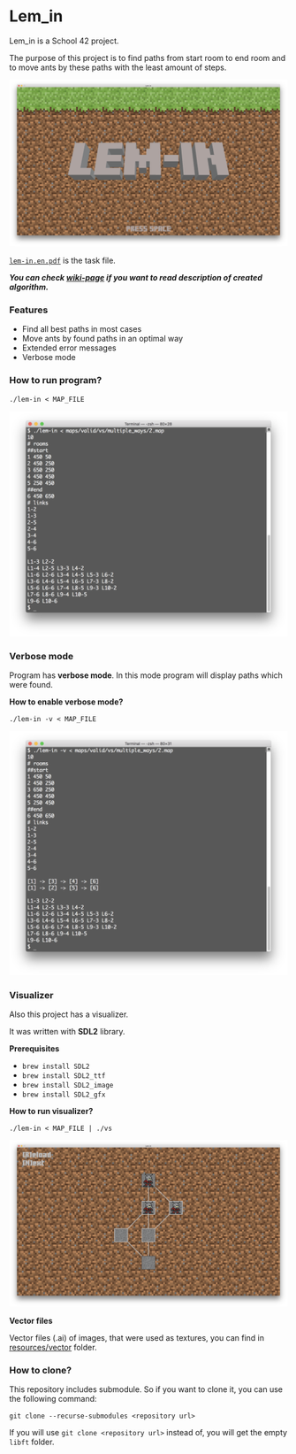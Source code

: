 # Lem_in

Lem_in is a School 42 project.

The purpose of this project is to find paths from start room to end room and to move ants by these paths with the least amount of steps.

![Lem-in visualizer (Welcome screen)](images/lem-in_vs_(welcome_screen).png)

[`lem-in.en.pdf`](/lem-in.en.pdf) is the task file.

_**You can check [wiki-page](../../wiki/Algorithm) if you want to read description of created algorithm.**_

### Features

* Find all best paths in most cases
* Move ants by found paths in an optimal way
* Extended error messages
* Verbose mode

### How to run program?

```
./lem-in < MAP_FILE
```

![Lem-in](images/lem-in.png)

### Verbose mode

Program has **verbose mode**. In this mode program will display paths which were found.

**How to enable verbose mode?**

```
./lem-in -v < MAP_FILE
```

![Lem-in (Verbose mode)](images/lem-in_(verbose_mode).png)

### Visualizer

Also this project has a visualizer.

It was written with **SDL2** library.

**Prerequisites**

* `brew install SDL2`
* `brew install SDL2_ttf`
* `brew install SDL2_image`
* `brew install SDL2_gfx`

**How to run visualizer?**

```
./lem-in < MAP_FILE | ./vs
```

![Lem-in visualizer_(Main_screen)](images/lem-in_vs_(main_screen).png)

**Vector files**

Vector files (.ai) of images, that were used as textures, you can find in [resources/vector](tree/master/resources/vector) folder.

### How to clone?

This repository includes submodule. So if you want to clone it, you can use the following command:

```
git clone --recurse-submodules <repository url>
```

If you will use `git clone <repository url>` instead of, you will get the empty `libft` folder.
